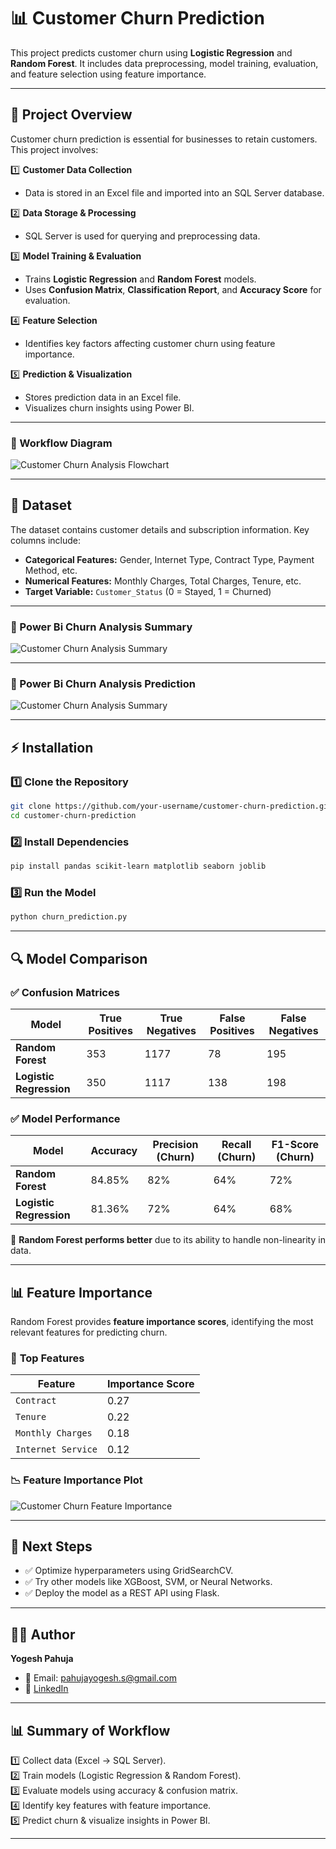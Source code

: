 # 📊 Customer Churn Prediction

This project predicts customer churn using **Logistic Regression** and **Random Forest**. It includes data preprocessing, model training, evaluation, and feature selection using feature importance.

---

## 🚀 Project Overview

Customer churn prediction is essential for businesses to retain customers. This project involves:

1️⃣ **Customer Data Collection**

- Data is stored in an Excel file and imported into an SQL Server database.

2️⃣ **Data Storage & Processing**

- SQL Server is used for querying and preprocessing data.

3️⃣ **Model Training & Evaluation**

- Trains **Logistic Regression** and **Random Forest** models.
- Uses **Confusion Matrix**, **Classification Report**, and **Accuracy Score** for evaluation.

4️⃣ **Feature Selection**

- Identifies key factors affecting customer churn using feature importance.

5️⃣ **Prediction & Visualization**

- Stores prediction data in an Excel file.
- Visualizes churn insights using Power BI.

---
### 🔹 Workflow Diagram
<img src="Churn_Analysis_Animation.gif" alt="Customer Churn Analysis Flowchart" >

---

## 📂 Dataset

The dataset contains customer details and subscription information. Key columns include:

- **Categorical Features:** Gender, Internet Type, Contract Type, Payment Method, etc.
- **Numerical Features:** Monthly Charges, Total Charges, Tenure, etc.
- **Target Variable:** `Customer_Status` (0 = Stayed, 1 = Churned)

---
### 🔹 Power Bi Churn Analysis Summary
<img src="Churn_Analysis_Summary_Aimation.gif" alt="Customer Churn Analysis Summary">

---
### 🔹 Power Bi Churn Analysis Prediction
<img src="Churn_Analysis_Perdiction_Aimation.gif" alt="Customer Churn Analysis Summary">

---
## ⚡ Installation

### 1️⃣ Clone the Repository

```bash
git clone https://github.com/your-username/customer-churn-prediction.git
cd customer-churn-prediction
```

### 2️⃣ Install Dependencies

```bash
pip install pandas scikit-learn matplotlib seaborn joblib
```

### 3️⃣ Run the Model

```bash
python churn_prediction.py
```

---

## 🔍 Model Comparison

### ✅ **Confusion Matrices**

| Model                   | True Positives | True Negatives | False Positives | False Negatives |
| ----------------------- | -------------- | -------------- | --------------- | --------------- |
| **Random Forest**       | 353            | 1177           | 78              | 195             |
| **Logistic Regression** | 350            | 1117           | 138             | 198             |

### ✅ **Model Performance**

| Model                   | Accuracy | Precision (Churn) | Recall (Churn) | F1-Score (Churn) |
| ----------------------- | -------- | ----------------- | -------------- | ---------------- |
| **Random Forest**       | 84.85%   | 82%               | 64%            | 72%              |
| **Logistic Regression** | 81.36%   | 72%               | 64%            | 68%              |

🔹 **Random Forest performs better** due to its ability to handle non-linearity in data.

---

## 📊 Feature Importance

Random Forest provides **feature importance scores**, identifying the most relevant features for predicting churn.

### 🔹 **Top Features**

| Feature            | Importance Score |
| ------------------ | ---------------- |
| `Contract`         | 0.27             |
| `Tenure`           | 0.22             |
| `Monthly Charges`  | 0.18             |
| `Internet Service` | 0.12             |

### 📉 **Feature Importance Plot**
<img src="feature importance.png" alt="Customer Churn Feature Importance">

---

## 📌 Next Steps

- ✅ Optimize hyperparameters using GridSearchCV.
- ✅ Try other models like XGBoost, SVM, or Neural Networks.
- ✅ Deploy the model as a REST API using Flask.

---

## 👨‍💻 Author

**Yogesh Pahuja**

- 📧 Email: [pahujayogesh.s@gmail.com](mailto\:pahujayogesh.s@gmail.com)
- 🔗 [LinkedIn](https://www.linkedin.com/in/yogesh-pahuja-a452251b2)

---

## 📊 Summary of Workflow

1️⃣ Collect data (Excel → SQL Server).\
2️⃣ Train models (Logistic Regression & Random Forest).\
3️⃣ Evaluate models using accuracy & confusion matrix.\
4️⃣ Identify key features with feature importance.\
5️⃣ Predict churn & visualize insights in Power BI.

---


